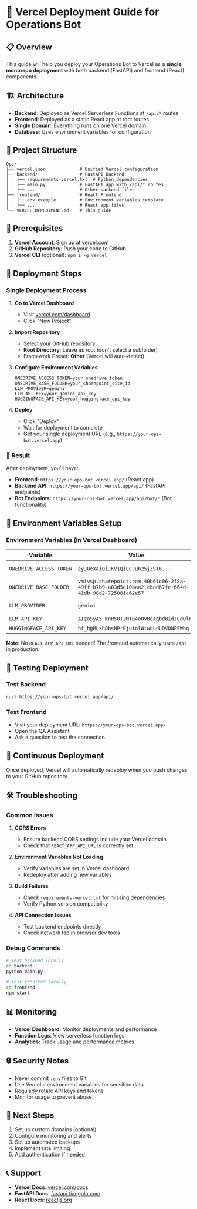 # 🚀 Vercel Deployment Guide for Operations Bot

## 📋 Overview

This guide will help you deploy your Operations Bot to Vercel as a **single monorepo deployment** with both backend (FastAPI) and frontend (React) components.

## 🏗️ Architecture

- **Backend**: Deployed as Vercel Serverless Functions at `/api/*` routes
- **Frontend**: Deployed as a static React app at root routes
- **Single Domain**: Everything runs on one Vercel domain
- **Database**: Uses environment variables for configuration

## 📁 Project Structure

```
Ops/
├── vercel.json             # Unified Vercel configuration
├── backend/                # FastAPI Backend
│   ├── requirements-vercel.txt  # Python dependencies
│   ├── main.py             # FastAPI app with /api/* routes
│   └── ...                 # Other backend files
├── frontend/               # React Frontend
│   ├── env.example         # Environment variables template
│   └── ...                 # React app files
└── VERCEL_DEPLOYMENT.md    # This guide
```

## 🔧 Prerequisites

1. **Vercel Account**: Sign up at [vercel.com](https://vercel.com)
2. **GitHub Repository**: Push your code to GitHub
3. **Vercel CLI** (optional): `npm i -g vercel`

## 🚀 Deployment Steps

### Single Deployment Process

1. **Go to Vercel Dashboard**
   - Visit [vercel.com/dashboard](https://vercel.com/dashboard)
   - Click "New Project"

2. **Import Repository**
   - Select your GitHub repository
   - **Root Directory**: Leave as root (don't select a subfolder)
   - Framework Preset: **Other** (Vercel will auto-detect)

3. **Configure Environment Variables**
   ```
   ONEDRIVE_ACCESS_TOKEN=your_onedrive_token
   ONEDRIVE_BASE_FOLDER=your_sharepoint_site_id
   LLM_PROVIDER=gemini
   LLM_API_KEY=your_gemini_api_key
   HUGGINGFACE_API_KEY=your_huggingface_api_key
   ```

4. **Deploy**
   - Click "Deploy"
   - Wait for deployment to complete
   - Get your single deployment URL (e.g., `https://your-ops-bot.vercel.app`)

### 🎯 Result

After deployment, you'll have:
- **Frontend**: `https://your-ops-bot.vercel.app/` (React app)
- **Backend API**: `https://your-ops-bot.vercel.app/api/` (FastAPI endpoints)
- **Bot Endpoints**: `https://your-ops-bot.vercel.app/api/bot/*` (Bot functionality)

## 🔐 Environment Variables Setup

### Environment Variables (in Vercel Dashboard)

| Variable | Value | Description |
|----------|-------|-------------|
| `ONEDRIVE_ACCESS_TOKEN` | `eyJ0eXAiOiJKV1QiLCJub25jZSI6...` | Your SharePoint access token |
| `ONEDRIVE_BASE_FOLDER` | `vmivsp.sharepoint.com,40b61c06-2f8a-49ff-b7b9-a83d5e10baa2,cbad67fe-664d-41db-98d2-725081a62e57` | Your SharePoint site ID |
| `LLM_PROVIDER` | `gemini` | LLM provider (gemini/huggingface/openai) |
| `LLM_API_KEY` | `AIzaSyA5_KnR58T2MTG4oOvBeAqbd8idJCdOlRA` | Your Gemini API key |
| `HUGGINGFACE_API_KEY` | `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` | Your Hugging Face API key |

**Note**: No `REACT_APP_API_URL` needed! The frontend automatically uses `/api` in production.

## 🧪 Testing Deployment

### Test Backend
```bash
curl https://your-ops-bot.vercel.app/api/
```

### Test Frontend
- Visit your deployment URL: `https://your-ops-bot.vercel.app/`
- Open the QA Assistant
- Ask a question to test the connection

## 🔄 Continuous Deployment

Once deployed, Vercel will automatically redeploy when you push changes to your GitHub repository.

## 🛠️ Troubleshooting

### Common Issues

1. **CORS Errors**
   - Ensure backend CORS settings include your Vercel domain
   - Check that `REACT_APP_API_URL` is correctly set

2. **Environment Variables Not Loading**
   - Verify variables are set in Vercel dashboard
   - Redeploy after adding new variables

3. **Build Failures**
   - Check `requirements-vercel.txt` for missing dependencies
   - Verify Python version compatibility

4. **API Connection Issues**
   - Test backend endpoints directly
   - Check network tab in browser dev tools

### Debug Commands

```bash
# Test backend locally
cd backend
python main.py

# Test frontend locally
cd frontend
npm start
```

## 📊 Monitoring

- **Vercel Dashboard**: Monitor deployments and performance
- **Function Logs**: View serverless function logs
- **Analytics**: Track usage and performance metrics

## 🔒 Security Notes

- Never commit `.env` files to Git
- Use Vercel's environment variables for sensitive data
- Regularly rotate API keys and tokens
- Monitor usage to prevent abuse

## 🎯 Next Steps

1. Set up custom domains (optional)
2. Configure monitoring and alerts
3. Set up automated backups
4. Implement rate limiting
5. Add authentication if needed

## 📞 Support

- **Vercel Docs**: [vercel.com/docs](https://vercel.com/docs)
- **FastAPI Docs**: [fastapi.tiangolo.com](https://fastapi.tiangolo.com)
- **React Docs**: [reactjs.org](https://reactjs.org)
